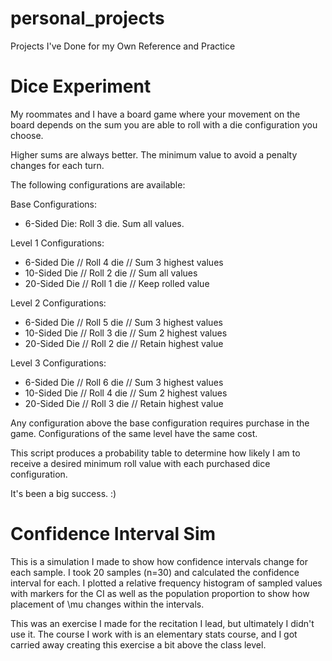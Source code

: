 # personal_projects
Projects I've Done for my Own Reference and Practice

# Dice Experiment
My roommates and I have a board game where your movement on the board depends on the sum you are able to roll with a die configuration you choose.

Higher sums are always better. The minimum value to avoid a penalty changes for each turn.

The following configurations are available:

Base Configurations:
- 6-Sided Die: Roll 3 die. Sum all values.

Level 1 Configurations:
* 6-Sided Die // Roll 4 die // Sum 3 highest values
* 10-Sided Die // Roll 2 die // Sum all values
* 20-Sided Die // Roll 1 die // Keep rolled value

Level 2 Configurations:
- 6-Sided Die // Roll 5 die // Sum 3 highest values
- 10-Sided Die // Roll 3 die // Sum 2 highest values
- 20-Sided Die // Roll 2 die // Retain highest value

Level 3 Configurations:
- 6-Sided Die // Roll 6 die // Sum 3 highest values
- 10-Sided Die // Roll 4 die // Sum 2 highest values
- 20-Sided Die // Roll 3 die // Retain highest value

Any configuration above the base configuration requires purchase in the game. Configurations of the same level have the same cost.

This script produces a probability table to determine how likely I am to receive a desired minimum roll value with each purchased dice configuration.

It's been a big success. :)

# Confidence Interval Sim
This is a simulation I made to show how confidence intervals change for each sample. I took 20 samples (n=30) and calculated the confidence interval for each. I plotted a relative frequency histogram of sampled values with markers for the CI as well as the population proportion to show how placement of \mu changes within the intervals.

This was an exercise I made for the recitation I lead, but ultimately I didn't use it. The course I work with is an elementary stats course, and I got carried away creating this exercise a bit above the class level.
